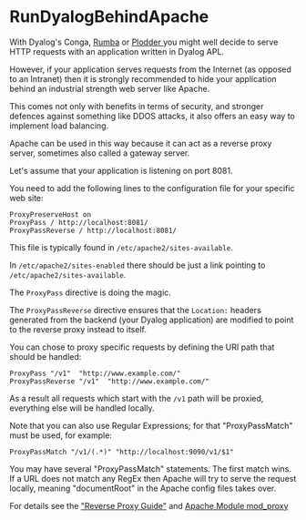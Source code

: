 # RunDyalogBehindApache

With Dyalog's Conga, [Rumba](https://github.com/aplteam/RumbaLean "Link to the project on GitHub") or [Plodder ](https://github.com/aplteam/Plodder  "Link to the project on GitHub") you might well decide to serve HTTP requests with an application written in Dyalog  APL.

However, if your application serves requests from the Internet (as opposed to an Intranet) then it is strongly recommended to hide your application behind an industrial strength web server like Apache.

This comes not only with benefits in terms of security, and stronger defences against something like DDOS attacks, it also offers an easy way to implement load balancing.

Apache can be used in this way because it can act as a reverse proxy server, sometimes also called a gateway server. 

Let's assume that your application is listening on port 8081.

You need to add the following lines to the configuration file for your specific web site:

```
ProxyPreserveHost on
ProxyPass / http://localhost:8081/
ProxyPassReverse / http://localhost:8081/
```

This file is typically found in `/etc/apache2/sites-available`.

In `/etc/apache2/sites-enabled` there should be just a link pointing to `/etc/apache2/sites-available`.

The `ProxyPass` directive is doing the magic.

The `ProxyPassReverse` directive ensures that the `Location:` headers generated from the backend (your Dyalog application) are modified to point to the reverse proxy instead to itself.

You can chose to proxy specific requests by defining the URI path that should be handled:

```
ProxyPass "/v1"  "http://www.example.com/"
ProxyPassReverse "/v1"  "http://www.example.com/"
```

As a result all requests which start with the `/v1` path will be proxied, everything else will be handled locally.

Note that you can also use Regular Expressions; for that "ProxyPassMatch" must be used, for example:

```
ProxyPassMatch "/v1/(.*)" "http://localhost:9090/v1/$1"
```

You may have several "ProxyPassMatch" statements. The first match wins. If a URL does not match any RegEx then Apache will try to serve the request locally, meaning "documentRoot" in the Apache config files takes over.



For details see the ["Reverse Proxy Guide"](https://httpd.apache.org/docs/2.4/howto/reverse_proxy.html "Link to the Apache documentation") and [Apache Module mod_proxy](https://httpd.apache.org/docs/2.4/mod/mod_proxy.html "Link to the Apache documentation")